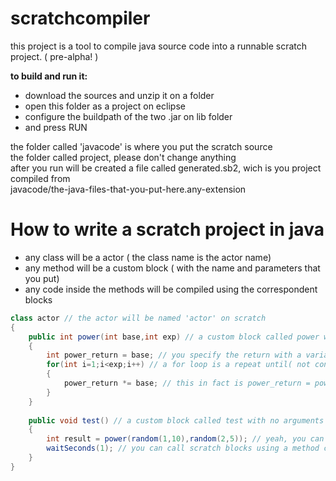# scratchcompiler
this project is a tool to compile java source code into a runnable scratch project. ( pre-alpha! ) <br>

<b>to build and run it:</b>
* download the sources and unzip it on a folder 
* open this folder as a project on eclipse 
* configure the buildpath of the two .jar on lib folder 
* and press RUN 

the folder called 'javacode' is where you put the scratch source <br>
the folder called project, please don't change anything <br>
after you run will be created a file called generated.sb2, wich is you project compiled from <br>
javacode/the-java-files-that-you-put-here.any-extension <br>

# How to write a scratch project in java

* any class will be a actor ( the class name is the actor name)
* any method will be a custom block ( with the name and parameters that you put)
* any code inside the methods will be compiled using the correspondent blocks

```java
class actor // the actor will be named 'actor' on scratch
{
	public int power(int base,int exp) // a custom block called power with two arguments
	{
		int power_return = base; // you specify the return with a variable named <method_name>_return
		for(int i=1;i<exp;i++) // a for loop is a repeat until( not condition ) with the counter var
		{
			power_return *= base; // this in fact is power_return = power_return * base
		}
	}
	
	public void test() // a custom block called test with no arguments
	{
		int result = power(random(1,10),random(2,5)); // yeah, you can have a method reporter here
		waitSeconds(1); // you can call scratch blocks using a method call ( it is not complete )
	}
}
```


